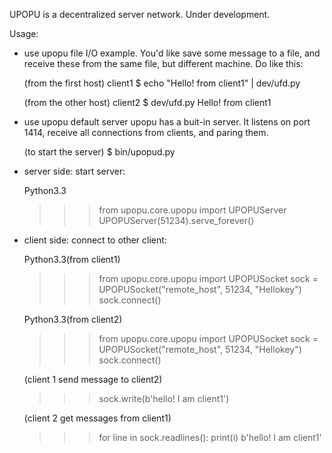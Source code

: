 UPOPU is a decentralized server network.
Under development.

Usage:

* use upopu file I/O
example. You'd like save some message to a file,
and receive these from the same file, but different machine.
Do like this:

	(from the first host)
	client1 $ echo "Hello! from client1" | dev/ufd.py

	(from the other host)
	client2 $ dev/ufd.py
	Hello! from client1

* use upopu default server
upopu has a buit-in server.
It listens on port 1414, receive all connections from clients,
and paring them.

	(to start the server)
	$ bin/upopud.py

* server side:
start server:

	Python3.3
	>>> from upopu.core.upopu import UPOPUServer
	>>> UPOPUServer(51234).serve_forever()

* client side:
connect to other client:

	Python3.3(from client1)
	>>> from upopu.core.upopu import UPOPUSocket
	>>> sock = UPOPUSocket("remote_host", 51234, "Hellokey")
	>>> sock.connect()

	Python3.3(from client2)
	>>> from upopu.core.upopu import UPOPUSocket
	>>> sock = UPOPUSocket("remote_host", 51234, "Hellokey")
	>>> sock.connect()

	(client 1 send message to client2)
	>>> sock.write(b'hello! I am client1')

	(client 2 get messages from client1)
	>>> for line in sock.readlines(): print(i)
	b'hello! I am client1'


